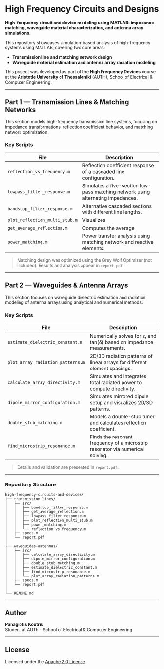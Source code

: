 # High Frequency Circuits and Designs

**High-frequency circuit and device modeling using MATLAB: impedance matching, waveguide material characterization, and antenna array simulations.**

This repository showcases simulation-based analysis of high-frequency systems using MATLAB, covering two core areas:
- **Transmission line and matching network design**
- **Waveguide material estimation and antenna array radiation modeling**

This project was developed as part of the **High Frequency Devices** course at the **Aristotle University of Thessaloniki** (AUTH), School of Electrical & Computer Engineering.

---

##  Part 1 — Transmission Lines & Matching Networks

This section models high-frequency transmission line systems, focusing on impedance transformations, reflection coefficient behavior, and matching network optimization.

###  Key Scripts

| File | Description |
|------|-------------|
| `reflection_vs_frequency.m` | Reflection coefficient response of a cascaded line configuration. |
| `lowpass_filter_response.m` | Simulates a five-section low-pass matching network using alternating impedances. |
| `bandstop_filter_response.m` | Alternative cascaded sections with different line lengths. |
| `plot_reflection_multi_stub.m` | Visualizes |Γ| for designs optimized with stub tuning. |
| `get_average_reflection.m` | Computes the average |Γ| for use in optimization. |
| `power_matching.m` | Power transfer analysis using matching network and reactive elements. |

>  Matching design was optimized using the Grey Wolf Optimizer (not included). Results and analysis appear in `report.pdf`.

---

##  Part 2 — Waveguides & Antenna Arrays

This section focuses on waveguide dielectric estimation and radiation modeling of antenna arrays using analytical and numerical methods.

###  Key Scripts

| File | Description |
|------|-------------|
| `estimate_dielectric_constant.m` | Numerically solves for εᵣ and tan(δ) based on impedance measurements. |
| `plot_array_radiation_patterns.m` | 2D/3D radiation patterns of linear arrays for different element spacings. |
| `calculate_array_directivity.m` | Simulates and integrates total radiated power to compute directivity. |
| `dipole_mirror_configuration.m` | Simulates mirrored dipole setup and visualizes 2D/3D patterns. |
| `double_stub_matching.m` | Models a double-stub tuner and calculates reflection coefficient. |
| `find_microstrip_resonance.m` | Finds the resonant frequency of a microstrip resonator via numerical solving. |

>  Details and validation are presented in `report.pdf`.

---

###  Repository Structure

```
high-frequency-circuits-and-devices/
├── transmission-lines/
│   ├── src/
│   │   ├── bandstop_filter_response.m
│   │   ├── get_average_reflection.m
│   │   ├── lowpass_filter_response.m
│   │   ├── plot_reflection_multi_stub.m
│   │   ├── power_matching.m
│   │   └── reflection_vs_frequency.m
│   ├── specs.m
│   └── report.pdf
│
├── waveguides-antennas/
│   ├── src/
│   │   ├── calculate_array_directivity.m
│   │   ├── dipole_mirror_configuration.m
│   │   ├── double_stub_matching.m
│   │   ├── estimate_dielectric_constant.m
│   │   ├── find_microstrip_resonance.m
│   │   └── plot_array_radiation_patterns.m
│   ├── specs.m
│   └── report.pdf
│
└── README.md

```

---

##  Author

**Panagiotis Koutris**  
Student at AUTh – School of Electrical & Computer Engineering

---

##  License

Licensed under the [Apache 2.0 License](https://www.apache.org/licenses/LICENSE-2.0.html).


